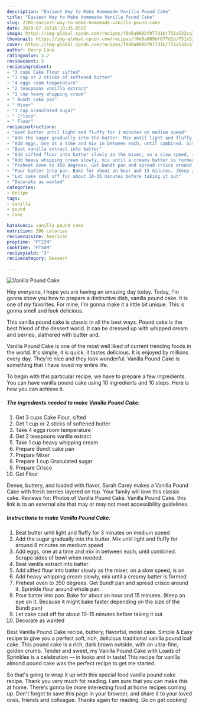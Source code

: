 ```yaml
---
description: "Easiest Way to Make Homemade Vanilla Pound Cake"
title: "Easiest Way to Make Homemade Vanilla Pound Cake"
slug: 2786-easiest-way-to-make-homemade-vanilla-pound-cake
date: 2020-07-16T16:18:35.859Z
image: https://img-global.cpcdn.com/recipes/f0d8a009bf077d1b/751x532cq70/vanilla-pound-cake-recipe-main-photo.jpg
thumbnail: https://img-global.cpcdn.com/recipes/f0d8a009bf077d1b/751x532cq70/vanilla-pound-cake-recipe-main-photo.jpg
cover: https://img-global.cpcdn.com/recipes/f0d8a009bf077d1b/751x532cq70/vanilla-pound-cake-recipe-main-photo.jpg
author: Henry Lane
ratingvalue: 3.2
reviewcount: 3
recipeingredient:
- "3 cups Cake Flour sifted"
- "1 cup or 2 sticks of softened butter"
- "4 eggs room temperature"
- "2 teaspoons vanilla extract"
- "1 cup heavy whipping cream"
- " Bundt cake pan"
- " Mixer"
- "1 cup Granulated sugar"
- " Crisco"
- " Flour"
recipeinstructions:
- "Beat butter until light and fluffy for 3 minutes on medium speed"
- "Add the sugar gradually into the butter. Mix until light and fluffy for around 8 minutes on medium speed"
- "Add eggs, one at a time and mix in between each, until combined. Scrape sides of bowl when needed."
- "Beat vanilla extract into batter"
- "Add sifted flour into batter slowly as the mixer, on a slow speed, is on"
- "Add heavy whipping cream slowly, mix until a creamy batter is formed"
- "Preheat oven to 350 degrees. Get Bundt pan and spread crisco around it. Sprinkle flour around whole pan."
- "Pour batter into pan. Bake for about an hour and 15 minutes. (Keep an eye on it. Because it might bake faster depending on the size of the Bundt pan)"
- "Let cake cool off for about 10-15 minutes before taking it out"
- "Decorate as wanted"
categories:
- Recipe
tags:
- vanilla
- pound
- cake

katakunci: vanilla pound cake 
nutrition: 206 calories
recipecuisine: American
preptime: "PT22M"
cooktime: "PT58M"
recipeyield: "3"
recipecategory: Dessert

---
```



![Vanilla Pound Cake](https://img-global.cpcdn.com/recipes/f0d8a009bf077d1b/751x532cq70/vanilla-pound-cake-recipe-main-photo.jpg)

Hey everyone, I hope you are having an amazing day today. Today, I'm gonna show you how to prepare a distinctive dish, vanilla pound cake. It is one of my favorites. For mine, I'm gonna make it a little bit unique. This is gonna smell and look delicious.

This vanilla pound cake is classic in all the best ways. Pound cake is the best friend of the dessert world. It can be dressed up with whipped cream and berries, slathered with butter and.

Vanilla Pound Cake is one of the most well liked of current trending foods in the world. It's simple, it is quick, it tastes delicious. It is enjoyed by millions every day. They're nice and they look wonderful. Vanilla Pound Cake is something that I have loved my entire life.


To begin with this particular recipe, we have to prepare a few ingredients. You can have vanilla pound cake using 10 ingredients and 10 steps. Here is how you can achieve it.

<!--inarticleads1-->

##### The ingredients needed to make Vanilla Pound Cake:

1. Get 3 cups Cake Flour, sifted
1. Get 1 cup or 2 sticks of softened butter
1. Take 4 eggs room temperature
1. Get 2 teaspoons vanilla extract
1. Take 1 cup heavy whipping cream
1. Prepare  Bundt cake pan
1. Prepare  Mixer
1. Prepare 1 cup Granulated sugar
1. Prepare  Crisco
1. Get  Flour


Dense, buttery, and loaded with flavor, Sarah Carey makes a Vanilla Pound Cake with fresh berries layered on top. Your family will love this classic cake. Reviews for: Photos of Vanilla Pound Cake. Vanilla Pound Cake. this link is to an external site that may or may not meet accessibility guidelines. 

<!--inarticleads2-->

##### Instructions to make Vanilla Pound Cake:

1. Beat butter until light and fluffy for 3 minutes on medium speed
1. Add the sugar gradually into the butter. Mix until light and fluffy for around 8 minutes on medium speed
1. Add eggs, one at a time and mix in between each, until combined. Scrape sides of bowl when needed.
1. Beat vanilla extract into batter
1. Add sifted flour into batter slowly as the mixer, on a slow speed, is on
1. Add heavy whipping cream slowly, mix until a creamy batter is formed
1. Preheat oven to 350 degrees. Get Bundt pan and spread crisco around it. Sprinkle flour around whole pan.
1. Pour batter into pan. Bake for about an hour and 15 minutes. (Keep an eye on it. Because it might bake faster depending on the size of the Bundt pan)
1. Let cake cool off for about 10-15 minutes before taking it out
1. Decorate as wanted


Best Vanilla Pound Cake recipe, buttery, flavorful, moist cake. Simple &amp; Easy recipe to give you a perfect soft, rich, delicious traditional vanilla pound loaf cake. This pound cake is a rich, dark brown outside, with an ultra-fine, golden crumb. Tender and sweet, my Vanilla Pound Cake with Loads of Sprinkles is a celebration — in looks and in taste! This recipe for vanilla almond pound cake was the perfect recipe to get me started. 

So that's going to wrap it up with this special food vanilla pound cake recipe. Thank you very much for reading. I am sure that you can make this at home. There's gonna be more interesting food at home recipes coming up. Don't forget to save this page in your browser, and share it to your loved ones, friends and colleague. Thanks again for reading. Go on get cooking!
